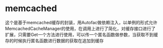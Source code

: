 # memcached
这个是基于memcached缓存的封装，用Autofac做依赖注入，以单例的形式允许MemcachedCacheManager的使用，在调用上进行了简化，对缓存接口进行了
扩展，只需要Get一个方法进行使用，可以传一个匿名函数做参数，当获取不到缓存的时候执行匿名函数进行数据的获取在追加到缓存
